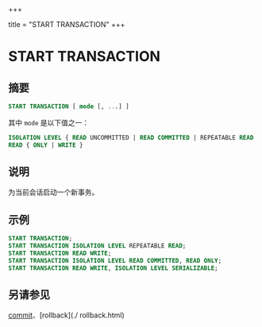 +++

title = "START TRANSACTION"
+++

# START TRANSACTION

## 摘要

``` sql
START TRANSACTION [ mode [, ...] ]
```

其中 `mode` 是以下值之一：

``` sql
ISOLATION LEVEL { READ UNCOMMITTED | READ COMMITTED | REPEATABLE READ | SERIALIZABLE }
READ { ONLY | WRITE }
```

## 说明

为当前会话启动一个新事务。

## 示例

``` sql
START TRANSACTION;
START TRANSACTION ISOLATION LEVEL REPEATABLE READ;
START TRANSACTION READ WRITE;
START TRANSACTION ISOLATION LEVEL READ COMMITTED, READ ONLY;
START TRANSACTION READ WRITE, ISOLATION LEVEL SERIALIZABLE;
```

## 另请参见

[commit](./commit.html)、[rollback](./ rollback.html)